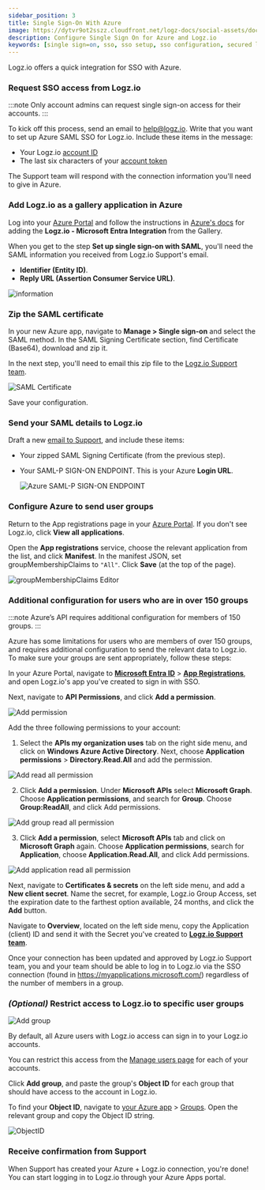 ```yaml
---
sidebar_position: 3
title: Single Sign-On With Azure
image: https://dytvr9ot2sszz.cloudfront.net/logz-docs/social-assets/docs-social.jpg
description: Configure Single Sign On for Azure and Logz.io
keywords: [single sign=on, sso, sso setup, sso configuration, secured login, integration, azure]
---
```


Logz.io offers a quick integration for SSO with Azure.


### Request SSO access from Logz.io

:::note
Only account admins can request single sign-on access for their accounts.
:::


To kick off this process, send an email to [help@logz.io](mailto:help@logz.io).
Write that you want to set up Azure SAML SSO for Logz.io.
Include these items in the message:

* Your Logz.io [account ID](https://app.logz.io/#/dashboard/settings/general)
* The last six characters of your [account token](https://app.logz.io/#/dashboard/settings/manage-accounts)

The Support team will respond with the connection information you'll need to give in Azure.

### Add Logz.io as a gallery application in Azure

Log into your [Azure Portal](https://portal.azure.com/) and follow the instructions in [Azure's docs](https://docs.microsoft.com/en-us/azure/active-directory/saas-apps/logzio-cloud-observability-for-engineers-tutorial) for adding the **Logz.io - Microsoft Entra Integration** from the  Gallery.

When you get to the step **Set up single sign-on with SAML**, you'll need the SAML information you received from Logz.io Support's email.

* **Identifier (Entity ID)**.
* **Reply URL (Assertion Consumer Service URL)**.

![information](https://dytvr9ot2sszz.cloudfront.net/logz-docs/sso-providers/azure/basic-saml-configuration.png)

### Zip the SAML certificate

In your new Azure app, navigate to **Manage > Single sign-on** and select the SAML method. In the SAML Signing Certificate section, find Certificate (Base64), download and zip it.

In the next step, you'll need to email this zip file to the [Logz.io Support team](mailto:help@logz.io).

![SAML Certificate](https://dytvr9ot2sszz.cloudfront.net/logz-docs/sso-providers/azure/download-saml-jul3.png)

Save your configuration.

### Send your SAML details to Logz.io

Draft a new [email to Support](mailto:help@logz.io), and include these items:

* Your zipped SAML Signing Certificate (from the previous step).
* Your SAML-P SIGN-ON ENDPOINT.
  This is your Azure **Login URL**.

  ![Azure SAML-P SIGN-ON ENDPOINT](https://dytvr9ot2sszz.cloudfront.net/logz-docs/sso-providers/azure/setup-app-name-jul3.png)


### Configure Azure to send user groups

Return to the App registrations page in your [Azure Portal](https://portal.azure.com/).
If you don't see Logz.io, click **View all applications**.

Open the **App registrations** service, choose the relevant application from the list, and click **Manifest**.
In the manifest JSON, set groupMembershipClaims to `"All"`.
Click **Save** (at the top of the page).

![groupMembershipClaims Editor](https://dytvr9ot2sszz.cloudfront.net/logz-docs/sso-providers/azure/manifest-jul3.png)

### Additional configuration for users who are in over 150 groups

:::note
Azure’s API requires additional configuration for members of 150 groups.
:::

Azure has some limitations for users who are members of over 150 groups, and requires additional configuration to send the relevant data to Logz.io. To make sure your groups are sent appropriately, follow these steps:

In your Azure Portal, navigate to **[Microsoft Entra ID](https://portal.azure.com/#blade/Microsoft_AAD_IAM/ActiveDirectoryMenuBlade/Overview)** > **[App Registrations](https://portal.azure.com/#view/Microsoft_AAD_RegisteredApps/ApplicationsListBlade)**, and open Logz.io's app you've created to sign in with SSO.

Next, navigate to **API Permissions**, and click **Add a permission**.

![Add permission](https://dytvr9ot2sszz.cloudfront.net/logz-docs/sso-providers/azure/app-permission-jul3.png)

Add the three following permissions to your account:

  1. Select the **APIs my organization uses** tab on the right side menu, and click on **Windows Azure Active Directory**. Next, choose **Application permissions** > **Directory.Read.All** and add the permission.

  ![Add read all permission](https://dytvr9ot2sszz.cloudfront.net/logz-docs/sso-providers/azure/add-permission-jul3.png)
  
  2. Click **Add a permission**. Under **Microsoft APIs** select **Microsoft Graph**.
  Choose **Application permissions**, and search for **Group**. Choose **Group:ReadAll**, and click Add permissions.

  ![Add group read all permission](https://dytvr9ot2sszz.cloudfront.net/logz-docs/sso-providers/azure/add-pemission-2-jul3.png)
  
  3. Click **Add a permission**, select **Microsoft APIs** tab and click on **Microsoft Graph** again.
  Choose **Application permissions**, search for **Application**, choose **Application.Read.All**, and click Add permissions.

  ![Add application read all permission](https://dytvr9ot2sszz.cloudfront.net/logz-docs/sso-providers/azure/add-permission-group-jul3.png)

Next, navigate to **Certificates & secrets** on the left side menu, and add a **New client secret**. Name the secret, for example, Logz.io Group Access, set the expiration date to the farthest option available, 24 months, and click the **Add** button.

Navigate to **Overview**, located on the left side menu, copy the Application (client) ID and send it with the Secret you've created to **[Logz.io Support team](mailto:help@logz.io)**.

Once your connection has been updated and approved by Logz.io Support team, you and your team should be able to log in to Logz.io via the SSO connection (found in https://myapplications.microsoft.com/) regardless of the number of members in a group.


### _(Optional)_ Restrict access to Logz.io to specific user groups

![Add group](https://dytvr9ot2sszz.cloudfront.net/logz-docs/sso-providers/azure/azure-manage-users-groups.png)

By default, all Azure users with Logz.io access can sign in to your Logz.io accounts.

You can restrict this access from the [Manage users page](https://app.logz.io/#/dashboard/settings/manage-users) for each of your accounts.

Click **Add group**, and paste the group's **Object ID** for each group that should have access to the account in Logz.io.

To find your **Object ID**, navigate to [your Azure app](https://portal.azure.com/) > [Groups](https://portal.azure.com/#blade/Microsoft_AAD_IAM/GroupsManagementMenuBlade/AllGroups). Open the relevant group and copy the Object ID string.

![ObjectID](https://dytvr9ot2sszz.cloudfront.net/logz-docs/sso-providers/azure/security-jul3.png)


### Receive confirmation from Support

When Support has created your Azure + Logz.io connection, you're done!
You can start logging in to Logz.io through your Azure Apps portal.
